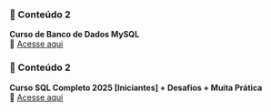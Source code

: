 ### 📌 Conteúdo 2

**Curso de Banco de Dados MySQL**  
🔗 [Acesse aqui](https://youtube.com/playlist?list=PLHz_AreHm4dkBs-795Dsgvau_ekxg8g1r&si=inqwXAO7d3pFpC3T)

### 📌 Conteúdo 2

**Curso SQL Completo 2025 [Iniciantes] + Desafios + Muita Prática**  
🔗 [Acesse aqui](https://youtu.be/G7bMwefn8RQ?si=hGWkhQu1zyqLxTeo)


